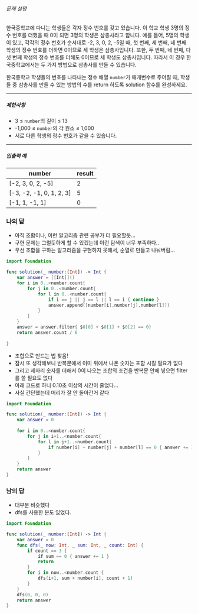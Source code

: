 ###### 문제 설명
한국중학교에 다니는 학생들은 각자 정수 번호를 갖고 있습니다. 이 학교 학생 3명의 정수 번호를 더했을 때 0이 되면 3명의 학생은 삼총사라고 합니다. 예를 들어, 5명의 학생이 있고, 각각의 정수 번호가 순서대로 -2, 3, 0, 2, -5일 때, 첫 번째, 세 번째, 네 번째 학생의 정수 번호를 더하면 0이므로 세 학생은 삼총사입니다. 또한, 두 번째, 네 번째, 다섯 번째 학생의 정수 번호를 더해도 0이므로 세 학생도 삼총사입니다. 따라서 이 경우 한국중학교에서는 두 가지 방법으로 삼총사를 만들 수 있습니다.

한국중학교 학생들의 번호를 나타내는 정수 배열 `number`가 매개변수로 주어질 때, 학생들 중 삼총사를 만들 수 있는 방법의 수를 return 하도록 solution 함수를 완성하세요.

---
##### 제한사항
- 3 ≤ `number`의 길이 ≤ 13
- -1,000 ≤ `number`의 각 원소 ≤ 1,000
- 서로 다른 학생의 정수 번호가 같을 수 있습니다.
---
##### 입출력 예
|number|result|
|---|---|
|[-2, 3, 0, 2, -5]|2|
|[-3, -2, -1, 0, 1, 2, 3]|5|
|[-1, 1, -1, 1]|0|

### 나의 답
- 아직 조합이나, 이런 알고리즘 관련 공부가 더 필요할듯...
- 구현 문제는 그럴듯하게 할 수 있겠는데 이런 탐색이 너무 부족하다..
- 우선 조합을 구하는 알고리즘을 구현하지 못해서, 순열로 만들고 나눠버림...
```swift
import Foundation

func solution(_ number:[Int]) -> Int {
    var answer = [[Int]]()
    for i in 0..<number.count{
        for j in 0..<number.count{
            for l in 0..<number.count{
                if i == j || j == l || l == i { continue }
                answer.append([number[i],number[j],number[l]])
            }
        }
    }
    answer = answer.filter{ $0[0] + $0[1] + $0[2] == 0}
    return answer.count / 6
    
}
```
- 조합으로 만드는 법 찾음!
- 잠시 또 생각해보니 반복문에서 이미 위에서 나온 숫자는 포함 시킬 필요가 없다
- 그리고 세자리 숫자를 더해서 0이 나오는 조합의 조건을 반복문 안에 넣으면 filter를 쓸 필요도 없다
- 아래 코드로 하니 0.10초 이상의 시간이 줄었다...
- 사실 간단했는데 머리가 잘 안 돌아간거 같다
```swift
import Foundation

func solution(_ number:[Int]) -> Int {
    var answer = 0
    
    for i in 0..<number.count{
        for j in i+1..<number.count{
            for l in j+1..<number.count{
                if number[i] + number[j] + number[l] == 0 { answer += 1}
            }
        }
    }
    return answer
}
```

### 남의 답
- 대부분 비슷했다
- dfs를 사용한 분도 있었다.
```swift
import Foundation

func solution(_ number:[Int]) -> Int {
    var answer = 0
    func dfs(_ now: Int, _ sum: Int, _ count: Int) {
        if count == 3 {
            if sum == 0 { answer += 1 }
            return
        }
        for i in now..<number.count {
            dfs(i+1, sum + number[i], count + 1)
        }
    }
    dfs(0, 0, 0)
    return answer
}
```